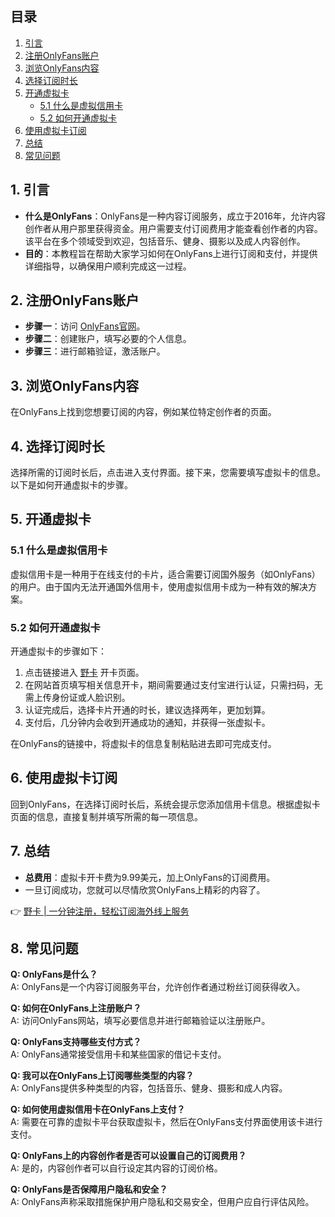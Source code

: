 ## 目录
1. [引言](#1-引言)
2. [注册OnlyFans账户](#2-注册onlyfans账户)
3. [浏览OnlyFans内容](#3-浏览onlyfans内容)
4. [选择订阅时长](#4-选择订阅时长)
5. [开通虚拟卡](#5-开通虚拟卡)
   - [5.1 什么是虚拟信用卡](#51-什么是虚拟信用卡)
   - [5.2 如何开通虚拟卡](#52-如何开通虚拟卡)
6. [使用虚拟卡订阅](#6-使用虚拟卡订阅)
7. [总结](#7-总结)
8. [常见问题](#8-常见问题)

## 1. 引言

- **什么是OnlyFans**：OnlyFans是一种内容订阅服务，成立于2016年，允许内容创作者从用户那里获得资金。用户需要支付订阅费用才能查看创作者的内容。该平台在多个领域受到欢迎，包括音乐、健身、摄影以及成人内容创作。
- **目的**：本教程旨在帮助大家学习如何在OnlyFans上进行订阅和支付，并提供详细指导，以确保用户顺利完成这一过程。

## 2. 注册OnlyFans账户

- **步骤一**：访问 [OnlyFans官网](https://onlyfans.com/)。
- **步骤二**：创建账户，填写必要的个人信息。
- **步骤三**：进行邮箱验证，激活账户。

## 3. 浏览OnlyFans内容

在OnlyFans上找到您想要订阅的内容，例如某位特定创作者的页面。

## 4. 选择订阅时长

选择所需的订阅时长后，点击进入支付界面。接下来，您需要填写虚拟卡的信息。以下是如何开通虚拟卡的步骤。

## 5. 开通虚拟卡

### 5.1 什么是虚拟信用卡

虚拟信用卡是一种用于在线支付的卡片，适合需要订阅国外服务（如OnlyFans）的用户。由于国内无法开通国外信用卡，使用虚拟信用卡成为一种有效的解决方案。

### 5.2 如何开通虚拟卡

开通虚拟卡的步骤如下：
1. 点击链接进入 [野卡](https://bit.ly/bewildcard) 开卡页面。
2. 在网站首页填写相关信息开卡，期间需要通过支付宝进行认证，只需扫码，无需上传身份证或人脸识别。
3. 认证完成后，选择卡片开通的时长，建议选择两年，更加划算。
4. 支付后，几分钟内会收到开通成功的通知，并获得一张虚拟卡。

在OnlyFans的链接中，将虚拟卡的信息复制粘贴进去即可完成支付。

## 6. 使用虚拟卡订阅

回到OnlyFans，在选择订阅时长后，系统会提示您添加信用卡信息。根据虚拟卡页面的信息，直接复制并填写所需的每一项信息。

## 7. 总结

- **总费用**：虚拟卡开卡费为9.99美元，加上OnlyFans的订阅费用。
- 一旦订阅成功，您就可以尽情欣赏OnlyFans上精彩的内容了。

👉 [野卡 | 一分钟注册，轻松订阅海外线上服务](https://bit.ly/bewildcard)

## 8. 常见问题

**Q: OnlyFans是什么？**  
A: OnlyFans是一个内容订阅服务平台，允许创作者通过粉丝订阅获得收入。

**Q: 如何在OnlyFans上注册账户？**  
A: 访问OnlyFans网站，填写必要信息并进行邮箱验证以注册账户。

**Q: OnlyFans支持哪些支付方式？**  
A: OnlyFans通常接受信用卡和某些国家的借记卡支付。

**Q: 我可以在OnlyFans上订阅哪些类型的内容？**  
A: OnlyFans提供多种类型的内容，包括音乐、健身、摄影和成人内容。

**Q: 如何使用虚拟信用卡在OnlyFans上支付？**  
A: 需要在可靠的虚拟卡平台获取虚拟卡，然后在OnlyFans支付界面使用该卡进行支付。

**Q: OnlyFans上的内容创作者是否可以设置自己的订阅费用？**  
A: 是的，内容创作者可以自行设定其内容的订阅价格。

**Q: OnlyFans是否保障用户隐私和安全？**  
A: OnlyFans声称采取措施保护用户隐私和交易安全，但用户应自行评估风险。